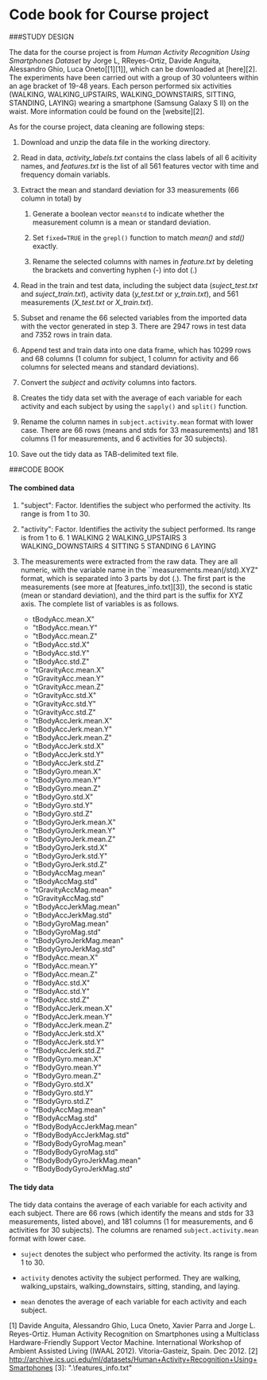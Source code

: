 Code book for Course project
================================

###STUDY DESIGN

The data for the course project is from *Human Activity Recognition Using Smartphones Dataset* by Jorge L, RReyes-Ortiz, Davide Anguita, Alessandro Ghio, Luca Oneto[[1][1]], which can be downloaded at [here][2]. The experiments have been carried out with a group of 30 volunteers within an age bracket of 19-48 years. Each person performed six activities (WALKING, WALKING\_UPSTAIRS, WALKING\_DOWNSTAIRS, SITTING, STANDING, LAYING) wearing a smartphone (Samsung Galaxy S II) on the waist. More information could be found on the [website][2].

As for the course project, data cleaning are following steps:

1. Download and unzip the data file in the working directory.

2. Read in data, *activity_labels.txt* contains the class labels of all 6 acitivity names, and *features.txt* is the list of all 561 features vector with time and frequency domain variabls.

3. Extract the mean and standard deviation for 33 measurements (66 column in total) by

	1. Generate a boolean vector ``meanstd`` to indicate whether the measurement column is a mean or standard deviation. 

	2. Set ``fixed=TRUE`` in the ``grepl()`` function to match _mean()_ and _std()_ exactly. 

	3. Rename the selected columns with names in *feature.txt* by deleting the brackets and converting hyphen (-) into dot (.)

4. Read in the train and test data, including the subject data (*suject_test.txt* and *suject_train.txt*), activity data (*y_test.txt* or *y_train.txt*), and 561 measurements (*X_test.txt* or *X_train.txt*). 

5. Subset and rename the 66 selected variables from the imported data with the vector generated in step 3. There are 2947 rows in test data and 7352 rows in train data.

6. Append test and train data into one data frame, which has 10299 rows and 68 columns (1 column for subject, 1 column for activity and 66 columns for selected means and standard deviations). 

7. Convert the *subject* and *activity* columns into factors.

8. Creates the tidy data set with the average of each variable for each activity and each subject by using the ``sapply()`` and ``split()`` function. 

9. Rename the column names in ``subject.activity.mean`` format with lower case. There are 66 rows (means and stds for 33 measurements) and 181 columns (1 for measurements, and 6 activities for 30 subjects).

10. Save out the tidy data as TAB-delimited text file.

###CODE BOOK

#### The combined data
1. "subject": Factor. Identifies the subject who performed the activity. Its range is from 1 to 30. 

1. "activity": Factor. Identifies the activity the subject performed. Its range is from 1 to 6.
	1 WALKING
	2 WALKING_UPSTAIRS
	3 WALKING_DOWNSTAIRS
	4 SITTING
	5 STANDING
	6 LAYING

1. The measurements were extracted from the raw data. They are all numeric, with the variable name in the ``measurements.mean(/std).XYZ" format, which is separated into 3 parts by dot (.). The first part is the measurements (see more at [features_info.txt][3]), the second is static (mean or standard deviation), and the third part is the suffix for XYZ axis. The complete list of variables is as follows.
	- tBodyAcc.mean.X"          
	- "tBodyAcc.mean.Y"           
	- "tBodyAcc.mean.Z"           
	- "tBodyAcc.std.X"           
	- "tBodyAcc.std.Y"            
	- "tBodyAcc.std.Z"            
	- "tGravityAcc.mean.X"       
	- "tGravityAcc.mean.Y"        
	- "tGravityAcc.mean.Z"        
	- "tGravityAcc.std.X"        
	- "tGravityAcc.std.Y"         
	- "tGravityAcc.std.Z"         
	- "tBodyAccJerk.mean.X"      
	- "tBodyAccJerk.mean.Y"       
	- "tBodyAccJerk.mean.Z"       
	- "tBodyAccJerk.std.X"       
	- "tBodyAccJerk.std.Y"        
	- "tBodyAccJerk.std.Z"        
	- "tBodyGyro.mean.X"         
	- "tBodyGyro.mean.Y"          
	- "tBodyGyro.mean.Z"          
	- "tBodyGyro.std.X"          
	- "tBodyGyro.std.Y"           
	- "tBodyGyro.std.Z"           
	- "tBodyGyroJerk.mean.X"     
	- "tBodyGyroJerk.mean.Y"      
	- "tBodyGyroJerk.mean.Z"      
	- "tBodyGyroJerk.std.X"      
	- "tBodyGyroJerk.std.Y"       
	- "tBodyGyroJerk.std.Z"       
	- "tBodyAccMag.mean"         
	- "tBodyAccMag.std"           
	- "tGravityAccMag.mean"       
	- "tGravityAccMag.std"       
	- "tBodyAccJerkMag.mean"      
	- "tBodyAccJerkMag.std"       
	- "tBodyGyroMag.mean"        
	- "tBodyGyroMag.std"          
	- "tBodyGyroJerkMag.mean"     
	- "tBodyGyroJerkMag.std"     
	- "fBodyAcc.mean.X"           
	- "fBodyAcc.mean.Y"           
	- "fBodyAcc.mean.Z"          
	- "fBodyAcc.std.X"            
	- "fBodyAcc.std.Y"            
	- "fBodyAcc.std.Z"           
	- "fBodyAccJerk.mean.X"       
	- "fBodyAccJerk.mean.Y"       
	- "fBodyAccJerk.mean.Z"      
	- "fBodyAccJerk.std.X"        
	- "fBodyAccJerk.std.Y"        
	- "fBodyAccJerk.std.Z"       
	- "fBodyGyro.mean.X"          
	- "fBodyGyro.mean.Y"          
	- "fBodyGyro.mean.Z"         
	- "fBodyGyro.std.X"           
	- "fBodyGyro.std.Y"           
	- "fBodyGyro.std.Z"          
	- "fBodyAccMag.mean"          
	- "fBodyAccMag.std"           
	- "fBodyBodyAccJerkMag.mean" 
	- "fBodyBodyAccJerkMag.std"   
	- "fBodyBodyGyroMag.mean"     
	- "fBodyBodyGyroMag.std"     
	- "fBodyBodyGyroJerkMag.mean" 
	- "fBodyBodyGyroJerkMag.std" 

#### The tidy data

The tidy data contains the average of each variable for each activity and each subject. There are 66 rows (which identify the means and stds for 33 measurements, listed above), and 181 columns (1 for measurements, and 6 activities for 30 subjects). The columns are renamed ``subject.activity.mean`` format with lower case.
	
- ``suject`` denotes the subject who performed the activity. Its range is from 1 to 30.

- ``activity`` denotes activity the subject performed. They are walking, walking_upstairs, walking_downstairs, sitting, standing, and laying.

- ``mean`` denotes the average of each variable for each activity and each subject.

[1] Davide Anguita, Alessandro Ghio, Luca Oneto, Xavier Parra and Jorge L. Reyes-Ortiz. Human Activity Recognition on Smartphones using a Multiclass Hardware-Friendly Support Vector Machine. International Workshop of Ambient Assisted Living (IWAAL 2012). Vitoria-Gasteiz, Spain. Dec 2012.
[2] http://archive.ics.uci.edu/ml/datasets/Human+Activity+Recognition+Using+Smartphones
[3]: ".\\features_info.txt"